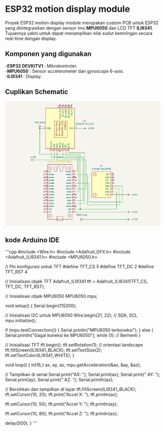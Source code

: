 # ESP32 motion display module
Proyek ESP32 motion display module merupakan custom PCB untuk ESP32 yang diintegrasikan dengan sensor imo **MPU6050** dan LCD TFT **ILI9341**. Tujuannya yakni untuk dapat menampilkan nilai sudut kemiringan secara real-time dengan display.
## Komponen yang digunakan
-**ESP32 DEVKITV1**  : Mikrokontroler.  
-**MPU6050**         : Sensor accelerometer dan gyroscope 6-axis.  
-**ILI9341**         : Display.  
## Cuplikan Schematic
![Skematik](images/schematic1.png)
## kode Arduino IDE
'''cpp
#include <Wire.h>
#include <Adafruit_GFX.h>
#include <Adafruit_ILI9341.h>
#include <MPU6050.h>

// Pin konfigurasi untuk TFT
#define TFT_CS     5
#define TFT_DC     2
#define TFT_RST    4

// Inisialisasi objek TFT
Adafruit_ILI9341 tft = Adafruit_ILI9341(TFT_CS, TFT_DC, TFT_RST);

// Inisialisasi objek MPU6050
MPU6050 mpu;

void setup() {
  Serial.begin(115200);

  // Inisialisasi I2C untuk MPU6050
  Wire.begin(21, 22); // SDA, SCL
  mpu.initialize();

  if (mpu.testConnection()) {
    Serial.println("MPU6050 terkoneksi");
  } else {
    Serial.println("Gagal koneksi ke MPU6050");
    while (1); // Berhenti
  }

  // Inisialisasi TFT
  tft.begin();
  tft.setRotation(1); // orientasi landscape
  tft.fillScreen(ILI9341_BLACK);
  tft.setTextSize(2);
  tft.setTextColor(ILI9341_WHITE);
}

void loop() {
  int16_t ax, ay, az;
  mpu.getAcceleration(&ax, &ay, &az);

  // Tampilkan di serial
  Serial.print("AX: "); Serial.print(ax);
  Serial.print(" AY: "); Serial.print(ay);
  Serial.print(" AZ: "); Serial.println(az);

  // Bersihkan dan tampilkan di layar
  tft.fillScreen(ILI9341_BLACK);
  tft.setCursor(10, 20);
  tft.print("Accel X: "); tft.println(ax);

  tft.setCursor(10, 50);
  tft.print("Accel Y: "); tft.println(ay);

  tft.setCursor(10, 80);
  tft.print("Accel Z: "); tft.println(az);

  delay(500);
}
'''
